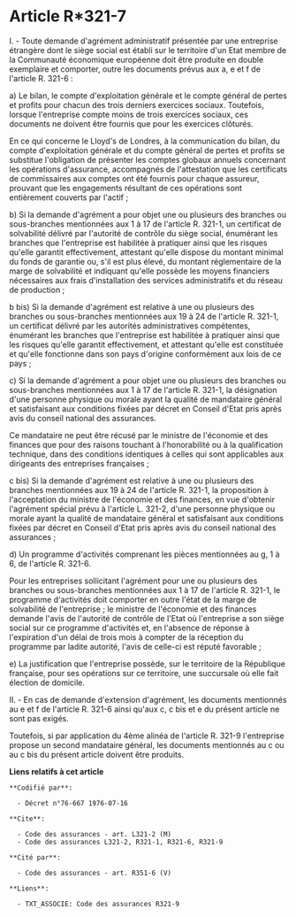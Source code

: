 # Article R*321-7

I. - Toute demande d'agrément administratif présentée par une entreprise étrangère dont le siège social est établi sur le
territoire d'un Etat membre de la Communauté économique européenne doit être produite en double exemplaire et comporter,
outre les documents prévus aux a, e et f de l'article R. 321-6 :

a) Le bilan, le compte d'exploitation générale et le compte général de pertes et profits pour chacun des trois derniers
exercices sociaux. Toutefois, lorsque l'entreprise compte moins de trois exercices sociaux, ces documents ne doivent être
fournis que pour les exercices clôturés.

En ce qui concerne le Lloyd's de Londres, à la communication du bilan, du compte d'exploitation générale et du compte général
de pertes et profits se substitue l'obligation de présenter les comptes globaux annuels concernant les opérations
d'assurance, accompagnés de l'attestation que les certificats de commissaires aux comptes ont été fournis pour chaque
assureur, prouvant que les engagements résultant de ces opérations sont entièrement couverts par l'actif ;

b) Si la demande d'agrément a pour objet une ou plusieurs des branches ou sous-branches mentionnées aux 1 à 17 de l'article
R. 321-1, un certificat de solvabilité délivré par l'autorité de contrôle du siège social, énumérant les branches que
l'entreprise est habilitée à pratiquer ainsi que les risques qu'elle garantit effectivement, attestant qu'elle dispose du
montant minimal du fonds de garantie ou, s'il est plus élevé, du montant réglementaire de la marge de solvabilité et
indiquant qu'elle possède les moyens financiers nécessaires aux frais d'installation des services administratifs et du réseau
de production ;

b bis) Si la demande d'agrément est relative à une ou plusieurs des branches ou sous-branches mentionnées aux 19 à 24 de
l'article R. 321-1, un certificat délivré par les autorités administratives compétentes, énumérant les branches que
l'entreprise est habilitée à pratiquer ainsi que les risques qu'elle garantit effectivement, et attestant qu'elle est
constituée et qu'elle fonctionne dans son pays d'origine conformément aux lois de ce pays ;

c) Si la demande d'agrément a pour objet une ou plusieurs des branches ou sous-branches mentionnées aux 1 à 17 de l'article
R. 321-1, la désignation d'une personne physique ou morale ayant la qualité de mandataire général et satisfaisant aux
conditions fixées par décret en Conseil d'Etat pris après avis du conseil national des assurances.

Ce mandataire ne peut être récusé par le ministre de l'économie et des finances que pour des raisons touchant à
l'honorabilité ou à la qualification technique, dans des conditions identiques à celles qui sont applicables aux dirigeants
des entreprises françaises ;

c bis) Si la demande d'agrément est relative à une ou plusieurs des branches mentionnées aux 19 à 24 de l'article R. 321-1,
la proposition à l'acceptation du ministre de l'économie et des finances, en vue d'obtenir l'agrément spécial prévu à
l'article L. 321-2, d'une personne physique ou morale ayant la qualité de mandataire général et satisfaisant aux conditions
fixées par décret en Conseil d'Etat pris après avis du conseil national des assurances ;

d) Un programme d'activités comprenant les pièces mentionnées au g, 1 à 6, de l'article R. 321-6.

Pour les entreprises sollicitant l'agrément pour une ou plusieurs des branches ou sous-branches mentionnées aux 1 à 17 de
l'article R. 321-1, le programme d'activités doit comporter en outre l'état de la marge de solvabilité de l'entreprise ; le
ministre de l'économie et des finances demande l'avis de l'autorité de contrôle de l'Etat où l'entreprise a son siège social
sur ce programme d'activités et, en l'absence de réponse à l'expiration d'un délai de trois mois à compter de la réception du
programme par ladite autorité, l'avis de celle-ci est réputé favorable ;

e) La justification que l'entreprise possède, sur le territoire de la République française, pour ses opérations sur ce
territoire, une succursale où elle fait élection de domicile.

II. - En cas de demande d'extension d'agrément, les documents mentionnés au e et f de l'article R. 321-6 ainsi qu'aux c, c
bis et e du présent article ne sont pas exigés.

Toutefois, si par application du 4ème alinéa de l'article R. 321-9 l'entreprise propose un second mandataire général, les
documents mentionnés au c ou au c bis du présent article doivent être produits.

**Liens relatifs à cet article**

	**Codifié par**:

	  - Décret n°76-667 1976-07-16

	**Cite**:

	  - Code des assurances - art. L321-2 (M)
	  - Code des assurances L321-2, R321-1, R321-6, R321-9

	**Cité par**:

	  - Code des assurances - art. R351-6 (V)

	**Liens**:

	  - TXT_ASSOCIE: Code des assurances R321-9
